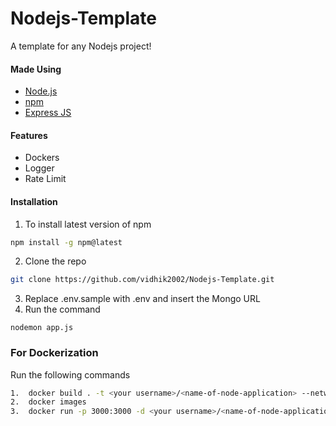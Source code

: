 # Nodejs-Template
A template for any Nodejs project!

#### Made Using
- [Node.js](https://nodejs.org/en/)
- [npm](https://www.npmjs.com/)
- [Express JS](https://expressjs.com/)

#### Features 
- Dockers
- Logger
- Rate Limit

#### Installation
1. To install latest version of npm
```sh
npm install -g npm@latest
```
2. Clone the repo
```sh
git clone https://github.com/vidhik2002/Nodejs-Template.git
```
3. Replace .env.sample with .env and insert the Mongo URL
4. Run the command
```
nodemon app.js
```
### For Dockerization
Run the following commands
```sh
1.  docker build . -t <your username>/<name-of-node-application> --network=host
2.  docker images
3.  docker run -p 3000:3000 -d <your username>/<name-of-node-application>
```
